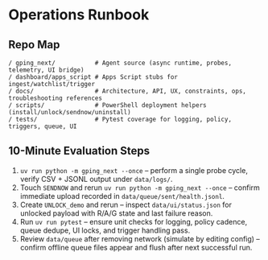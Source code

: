 # Operations Runbook

## Repo Map
```
/ gping_next/           # Agent source (async runtime, probes, telemetry, UI bridge)
/ dashboard/apps_script # Apps Script stubs for ingest/watchlist/trigger
/ docs/                 # Architecture, API, UX, constraints, ops, troubleshooting references
/ scripts/              # PowerShell deployment helpers (install/unlock/sendnow/uninstall)
/ tests/                # Pytest coverage for logging, policy, triggers, queue, UI
```

## 10-Minute Evaluation Steps
1. `uv run python -m gping_next --once` – perform a single probe cycle, verify CSV + JSONL output under `data/logs/`.
2. Touch `SENDNOW` and rerun `uv run python -m gping_next --once` – confirm immediate upload recorded in `data/queue/sent/health.jsonl`.
3. Create `UNLOCK_demo` and rerun – inspect `data/ui/status.json` for unlocked payload with R/A/G state and last failure reason.
4. Run `uv run pytest` – ensure unit checks for logging, policy cadence, queue dedupe, UI locks, and trigger handling pass.
5. Review `data/queue` after removing network (simulate by editing config) – confirm offline queue files appear and flush after next successful run.
